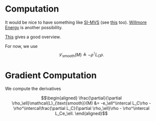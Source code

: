 # Computation

It would be nice to have something like [SI-MVS](https://www2.eecs.berkeley.edu/Pubs/TechRpts/1993/CSD-93-732.pdf#page=142) (see [this](https://www2.eecs.berkeley.edu/Pubs/TechRpts/1992/CSD-92-664.pdf) too). [Willmore Energy](https://en.wikipedia.org/wiki/Willmore_energy) is another possibility.

[This](https://www.cad-journal.net/files/vol_4/CAD_4(5)_2007_607-617.pdf) gives a good overview.

For now, we use $$\mathcal{L}_{\text{smooth}}(M) \triangleq -\rho^\intercal L_C\rho.$$

# Gradient Computation

We compute the derivatives

$$\begin{aligned}
    \frac{\partial}{\partial \rho_\ell}\mathcal{L}_{\text{smooth}}(M) &= -e_\ell^\intercal L_C\rho - \rho^\intercal\frac{\partial L_C}{\partial \rho_\ell}\rho - \rho^\intercal L_Ce_\ell.
\end{aligned}$$
